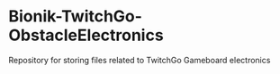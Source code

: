 # Bionik-TwitchGo-ObstacleElectronics
Repository for storing files related to TwitchGo Gameboard electronics
